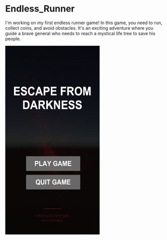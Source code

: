 # Endless_Runner
 I'm working on my first endless runner game! In this game, you need to run, collect coins, and avoid obstacles. It's an exciting adventure where you guide a brave general who needs to reach a mystical life tree to save his people.


<img src= "https://github.com/CeydaComert/Endless_Runner/blob/main/screenshots/Ekran%20g%C3%B6r%C3%BCnt%C3%BCs%C3%BC%202024-06-26%20140036.png" width="300" height="600" > 
